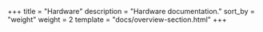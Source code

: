 +++
title = "Hardware"
description = "Hardware documentation."
sort_by = "weight"
weight = 2
template = "docs/overview-section.html"
+++
